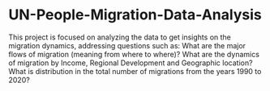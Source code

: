 # UN-People-Migration-Data-Analysis
This project is focused on analyzing the data to get insights on the migration dynamics, addressing questions such as: What are the major flows of migration (meaning from where to where)? What are the dynamics of migration by Income, Regional Development and Geographic location? What is distribution in the total number of migrations from the years 1990 to 2020?
